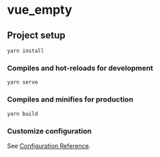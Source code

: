 # vue_empty

## Project setup
```
yarn install
```

### Compiles and hot-reloads for development
```
yarn serve
```

### Compiles and minifies for production
```
yarn build
```

<!-- rimraf node_modules -->

### Customize configuration
See [Configuration Reference](https://cli.vuejs.org/config/).
